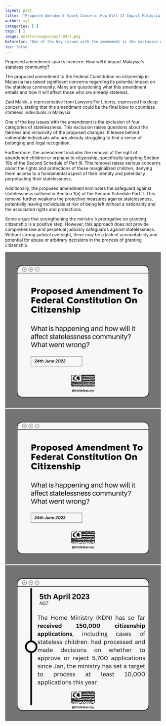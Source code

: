 ```yaml
---
layout: post
title:  "Proposed Amendment Spark Concern: How Will It Impact Malaysia's stateless Community?"
author: wyl
categories: [ ]
tags: [ ]
image: assets/images/post-04/2.png
beforetoc: "One of the key issues with the amendment is the exclusion of four categories of statelessness. This exclusion raises questions about the fairness and inclusivity of the proposed changes."
toc: false
---
```


Proposed amendment sparks concern: How will it impact Malaysia's stateless community? 

The proposed amendment to the Federal Constitution on citizenship in Malaysia has raised significant concerns regarding its potential impact on the stateless community. Many are questioning what this amendment entails and how it will affect those who are already stateless.

Zaid Malek, a representative from Lawyers For Liberty, expressed his deep concern, stating that this amendment could be the final blow to countless stateless individuals in Malaysia. 

One of the key issues with the amendment is the exclusion of four categories of statelessness. This exclusion raises questions about the fairness and inclusivity of the proposed changes. It leaves behind vulnerable individuals who are already struggling to find a sense of belonging and legal recognition.

Furthermore, the amendment includes the removal of the right of abandoned children or orphans to citizenship, specifically targeting Section 19b of the Second Schedule of Part III. This removal raises serious concerns about the rights and protections of these marginalized children, denying them access to a fundamental aspect of their identity and potentially perpetuating their statelessness.

Additionally, the proposed amendment eliminates the safeguard against statelessness outlined in Section 1(e) of the Second Schedule Part II. This removal further weakens the protective measures against statelessness, potentially leaving individuals at risk of being left without a nationality and the associated rights and protections.

Some argue that strengthening the ministry's prerogative on granting citizenship is a positive step. However, this approach does not provide comprehensive and perpetual judiciary safeguards against statelessness. Without strong judicial oversight, there may be a lack of accountability and potential for abuse or arbitrary decisions in the process of granting citizenship.

![x](assets/images/post-04/2.png "x")
![z](/assets/images/post-04/2.png "z")
<img src="/assets/images/post-04/4.png">